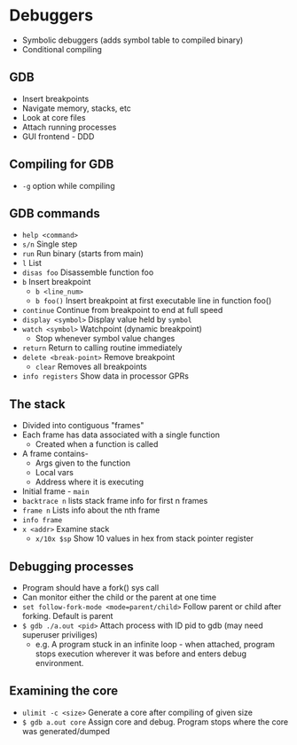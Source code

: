# Debuggers
* Symbolic debuggers (adds symbol table to compiled binary)
* Conditional compiling

## GDB
* Insert breakpoints
* Navigate memory, stacks, etc
* Look at core files
* Attach running processes
* GUI frontend - DDD

## Compiling for GDB
* `-g` option while compiling

## GDB commands
* `help <command>`
* `s/n` Single step
* `run` Run binary (starts from main)
* `l` List
* `disas foo` Disassemble function foo
* `b` Insert breakpoint
    * `b <line_num>`
    * `b foo()` Insert breakpoint at first executable line in function foo()
* `continue` Continue from breakpoint to end at full speed
* `display <symbol>` Display value held by `symbol`
* `watch <symbol>` Watchpoint (dynamic breakpoint)
    * Stop whenever symbol value changes
* `return` Return to calling routine immediately
* `delete <break-point>` Remove breakpoint
    * `clear` Removes all breakpoints
* `info registers` Show data in processor GPRs

## The stack
* Divided into contiguous "frames"
* Each frame has data associated with a single function
    * Created when a function is called
* A frame contains-
    * Args given to the function
    * Local vars
    * Address where it is executing
* Initial frame - `main`
* `backtrace n` lists stack frame info for first n frames
* `frame n` Lists info about the nth frame
* `info frame`
* `x <addr>` Examine stack
    * `x/10x $sp` Show 10 values in hex from stack pointer register

## Debugging processes
* Program should have a fork() sys call
* Can monitor either the child or the parent at one time
* `set follow-fork-mode <mode=parent/child>` Follow parent or child after forking. Default
is parent
* `$ gdb ./a.out <pid>` Attach process with ID pid to gdb (may need superuser priviliges)
    * e.g. A program stuck in an infinite loop - when attached, program stops execution wherever
    it was before and enters debug environment.

## Examining the core
* `ulimit -c <size>` Generate a core after compiling of given size
* `$ gdb a.out core` Assign core and debug. Program stops where the core was generated/dumped

